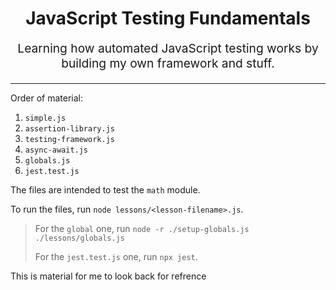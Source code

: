 <h1 align="center">
  JavaScript Testing Fundamentals
</h1>


<p align="center" style="font-size: 1.2rem;">
  Learning how automated JavaScript testing works by building my own framework and stuff.
</p>

<hr />
Order of material:

1.  `simple.js`
2.  `assertion-library.js`
3.  `testing-framework.js`
4.  `async-await.js`
5.  `globals.js`
6.  `jest.test.js`

The files are intended to test the `math` module.

To run the files, run `node lessons/<lesson-filename>.js`.

> For the `global` one, run `node -r ./setup-globals.js ./lessons/globals.js`
>
> For the `jest.test.js` one, run `npx jest`.


This is material for me to look back for refrence

